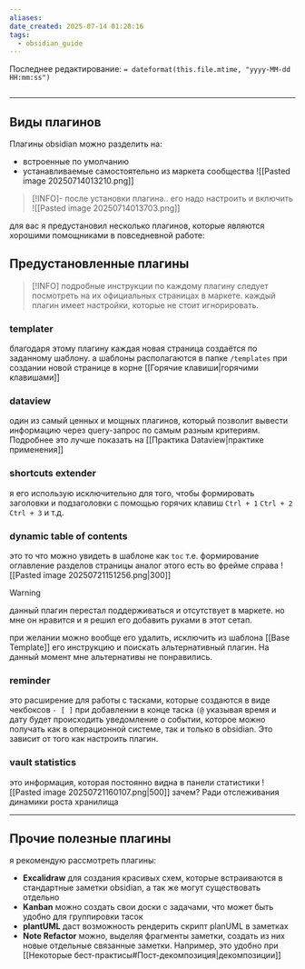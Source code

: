 ```yaml
---
aliases: 
date_created: 2025-07-14 01:28:16
tags:
  - obsidian_guide
---
```

Последнее редактирование: `= dateformat(this.file.mtime, "yyyy-MM-dd HH:mm:ss")`
```toc
```
---
## Виды плагинов
Плагины obsidian можно разделить на:
- встроенные по умолчанию
- устанавливаемые самостоятельно из маркета сообщества
	![[Pasted image 20250714013210.png]]

>[!INFO]- после установки плагина..
>его надо настроить и включить
>![[Pasted image 20250714013703.png]]

для вас я предустановил несколько плагинов, которые являются хорошими помощниками в повседневной работе:
## Предустановленные плагины

>[!INFO]
>подробные инструкции по каждому плагину следует посмотреть на их официальных страницах в маркете.
>каждый плагин имеет настройки, которые не стоит игнорировать.
### templater
благодаря этому плагину каждая новая страница создаётся по заданному шаблону.
а шаблоны располагаются в папке `/templates` при создании новой странице в корне [[Горячие клавиши|горячими клавишами]]

### dataview
один из самый ценных и мощных плагинов, который позволит вывести информацию через query-запрос по самым разным критериям.
Подробнее это лучше показать на [[Практика Dataview|практике применения]]

### shortcuts extender
я его использую исключительно для того, чтобы формировать заголовки и подзаголовки с помощью горячих клавиш `Ctrl + 1` `Ctrl + 2` `Ctrl + 3` и т.д.

### dynamic table of contents
это то что можно увидеть в шаблоне как `toc`
т.е. формирование оглавление разделов страницы
аналог этого есть во фрейме справа
![[Pasted image 20250721151256.png|300]]

>[!WARNING]
>данный плагин перестал поддерживаться и отсутствует в маркете.
>но мне он нравится и я решил его добавить руками в этот сетап.

при желании можно вообще его удалить, исключить из шаблона [[Base Template]] его инструкцию и поискать альтернативный плагин. На данный момент мне альтернативы не понравились.

### reminder
это расширение для работы с тасками, которые создаются в виде чекбоксов `- [ ]`
при добавлении в конце таска `(@` указывая время и дату будет происходить уведомление о событии, которое можно получать как в операционной системе, так и только в obsidian. Это зависит от того как настроить плагин.

### vault statistics
это информация, которая постоянно видна в панели статистики
![[Pasted image 20250721160107.png|500]]
зачем? Ради отслеживания динамики роста хранилища

---
## Прочие полезные плагины
я рекомендую рассмотреть плагины:
- **Excalidraw**
    для создания красивых схем, которые встраиваются в стандартные заметки obsidian, а так же могут существовать отдельно
- **Kanban**
    можно создать свои доски с задачами, что может быть удобно для группировки тасок
- **plantUML**
    даст возможность рендерить скрипт planUML в заметках
- **Note Refactor**
можно, выделяя фрагменты заметки, создать из них новые отдельные связанные заметки. Например, это удобно при [[Некоторые бест-практисы#Пост-декомпозиция|декомпозиции]]

